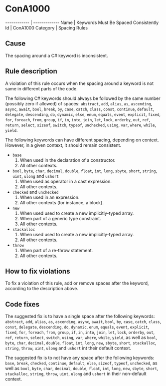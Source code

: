 # ConA1000

------------ | -------------
Name | Keywords Must Be Spaced Consistently
Id | ConA1000
Category | Spacing Rules

## Cause

The spacing around a C# keyword is inconsistent.

## Rule description

A violation of this rule occurs when the spacing around a keyword is not same in different parts of the code.

The following C# keywords should always be followed by the same number (possibly zero if allowed) of spaces: `abstract`, `add`, `alias`, `as`, `ascending`, `async`, `await`, `bool`, `break`, `by`, `case`, `catch`, `class`, `const`, `continue`, `default`, `delegate`, `descending`, `do`, `dynamic`, `else`, `enum`, `equals`, `event`, `explicit`, `fixed`, `for`, `foreach`, `from`, `group`, `if`, `in`, `into`, `join`, `let`, `lock`, `orderby`, `out`, `ref`, `return`, `select`, `sizeof`, `switch`, `typeof`, `unchecked`, `using`, `var`, `where`, `while`, `yield`.

The following keywords can have different spacing, depending on context. However, in a given context, it should remain consistent.

+ `base`
  1. When used in the declaration of a constructor.
  2. All other contexts.
+ `bool`, `byte`, `char`, `decimal`, `double`, `float`, `int`, `long`, `sbyte`, `short`, `string`, `uint`, `ulong` and `ushort`
  1. When used as operator in a cast expression.
  2. All other contexts.
+ `checked` and `unchecked`
  1. When used in an expression.
  2. All other contexts (for instance, a block).
+ `new`
  1. When used used to create a new implicitly-typed array.
  2. When part of a generic type constraint.
  3. All other contexts.
+ `stackalloc`
  1. When used used to create a new implicitly-typed array.
  2. All other contexts.
+ `throw`
  1. When part of a re-throw statement.
  2. All other contexts.

## How to fix violations

To fix a violation of this rule, add or remove spaces after the keyword, according to the description above.

## Code fixes

The suggested fix is to have a single space after the following keywords: `abstract`, `add`, `alias`, `as`, `ascending`, `async`, `await`, `bool`, `by`, `case`, `catch`, `class`, `const`, `delegate`, `descending`, `do`, `dynamic`, `enum`, `equals`, `event`, `explicit`, `fixed`, `for`, `foreach`, `from`, `group`, `if`, `in`, `into`, `join`, `let`, `lock`, `orderby`, `out`, `ref`, `return`, `select`, `switch`, `using`, `var`, `where`, `while`, `yield`, as well as `bool`, `byte`, `char`, `decimal`, `double`, `float`, `int`, `long`, `new`, `sbyte`, `short`, `stackalloc`, `string`, `throw`, `uint`, `ulong` and `ushort` int their default context.
 
The suggested fix is to not have any space after the following keywords: `base`, `break`, `checked`, `continue`, `default`, `else`, `sizeof`, `typeof`, `unchecked`, as well as `bool`, `byte`, `char`, `decimal`, `double`, `float`, `int`, `long`, `new`, `sbyte`, `short`, `stackalloc`, `string`, `throw`, `uint`, `ulong` and `ushort` in their non-default context.
